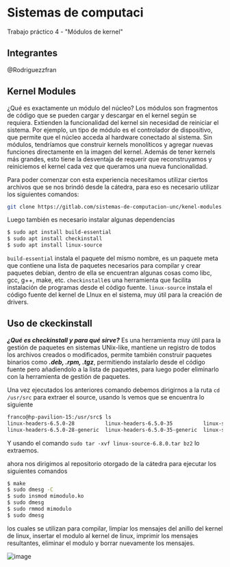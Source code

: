 # Sistemas de computaci
Trabajo práctico 4 - "Módulos de kernel"

## Integrantes
@Rodriguezzfran

## Kernel Modules

¿Qué es exactamente un módulo del núcleo? Los módulos son fragmentos de código que se pueden cargar y descargar en el kernel según se requiera. Extienden la funcionalidad del kernel sin necesidad de reiniciar el sistema. Por ejemplo, un tipo de módulo es el controlador de dispositivo, que permite que el núcleo acceda al hardware conectado al sistema. Sin módulos, tendríamos que construir kernels monolíticos y agregar nuevas funciones directamente en la imagen del kernel. Además de tener kernels más grandes, esto tiene la desventaja de requerir que reconstruyamos y reiniciemos el kernel cada vez que queramos una nueva funcionalidad.

Para poder comenzar con esta experiencia necesitamos utilizar ciertos archivos que se nos brindó desde la cátedra, para eso es necesario utilizar los siguientes comandos:

```bash
git clone https://gitlab.com/sistemas-de-computacion-unc/kenel-modules.git
```
Luego también es necesario instalar algunas dependencias
```bash
$ sudo apt install build-essential 
$ sudo apt install checkinstall 
$ sudo apt install linux-source
```
`build-essential` instala el paquete del mismo nombre, es un paquete meta que contiene una lista de paquetes necesarios para compilar y crear paquetes debian, dentro de ella se encuentran algunas cosas como libc, gcc, g++, make, etc.
`checkinstall`es una herramienta que facilita instalación de programas desde el código fuente.
`linux-source` instala el código fuente del kernel de LInux en el sistema, muy útil para la creación de drivers.

## Uso de ckeckinstall

*__¿Qué es checkinstall y para qué sirve?__* Es una herramienta muy útil para la gestión de paquetes en sistemas UNix-like, mantiene un registro de todos los archivos creados o modificados, permite también construir paquetes binarios como *__.deb, .rpm, .tgz__*, permitiendo instalarlo desde el código fuente pero añadiendolo a la lista de paquetes, para luego poder eliminarlo con la herramienta de gestión de paquetes.

Una vez ejecutados los anteriores comando debemos dirigirnos a la ruta `cd /usr/src` para extraer el source, usando ls vemos que se encuentra lo siguiente

```bash
franco@hp-pavilion-15:/usr/src$ ls
linux-headers-6.5.0-28          linux-headers-6.5.0-35          linux-source-6.5.0          nvidia-535.171.04
linux-headers-6.5.0-28-generic  linux-headers-6.5.0-35-generic  linux-source-6.5.0.tar.bz2
```

Y usando el comando `sudo tar -xvf linux-source-6.8.0.tar bz2` lo extraemos.

ahora nos dirigimos al repositorio otorgado de la cátedra para ejecutar los siguientes comandos

```bash
$ make
$ sudo dmesg -C
$ sudo insmod mimodulo.ko
$ sudo dmesg
$ sudo rmmod mimodulo
$ sudo dmesg
```
los cuales se utilizan para compilar, limpiar los mensajes del anillo del kernel de linux, insertar el modulo al kernel de linux, imprimir los mensajes resultantes, eliminar el modulo y borrar nuevamente los mensajes.


![image](https://github.com/rodriguezzfran/SISCOMP_TP4/assets/122646722/c53dd879-3db3-4d19-a08c-3ec96efb2c78)









